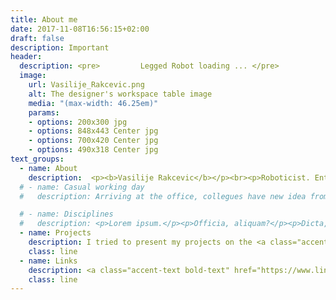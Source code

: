 ```yaml
---
title: About me
date: 2017-11-08T16:56:15+02:00
draft: false
description: Important
header:
  description: <pre>         Legged Robot loading ... </pre>
  image:
    url: Vasilije_Rakcevic.png
    alt: The designer's workspace table image
    media: "(max-width: 46.25em)"
    params:
    - options: 200x300 jpg
    - options: 848x443 Center jpg
    - options: 700x420 Center jpg
    - options: 490x318 Center jpg
text_groups:
  - name: About
    description:  <p><b>Vasilije Rakcevic</b></p><br><p>Roboticist. Enthusiast about software, mechanics, and electronics.</p><br><p>Studies:</p><br><p> - Bachelor in Mechatronics and Robotics at <b>Bauman Moscow State Technical University</b></p><p> - Master in Computer Science at EIT Digital Master School (Joint program between <b>TU Berlin and University of Trento</b>)</p>
  # - name: Casual working day
  #   description: Arriving at the office, collegues have new idea from mechanics problem we were all reasoning about previous days. Makes us quite exited, we brainstorm about all new possibilities, give new suggestion. We reason about new electronic driver, quite more powerful than the one we were speaking before. Now it will be much easier to use the path planner, resources will not be the problem. We go the blackboard, everybody wants to try out so many new ideas. One proposes simple stabilisation solution that should work great with new mechanics. I hurry to a computer to manage tasks for the team, before we start to work on algorithm code. In 2h I will need to go to other department to see how we can start merging latest solutions ... 

  # - name: Disciplines
  #   description: <p>Lorem ipsum.</p><p>Officia, aliquam?</p><p>Dicta, quia?</p><p>Aliquid, excepturi!</p>
  - name: Projects
    description: I tried to present my projects on the <a class="accent-text bold-text" href="https://vasilyrakche.github.io">Home</a> page
    class: line
  - name: Links
    description: <a class="accent-text bold-text" href="https://www.linkedin.com/in/vasilije-rakcevic">LinkedIn</a>
    class: line
---
```



